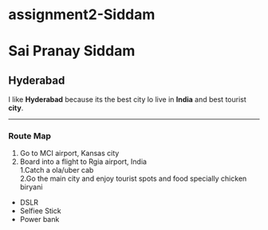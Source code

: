 # assignment2-Siddam
# Sai Pranay Siddam
## Hyderabad
I like **Hyderabad** because its the best city lo live in **India** and best tourist **city**.

---

### Route Map

1. Go to MCI airport, Kansas city
2. Board into a flight to Rgia airport, India     
    1.Catch a ola/uber cab   
    2.Go the main city and enjoy tourist spots and food specially chicken biryani
* DSLR
* Selfiee Stick
* Power bank

